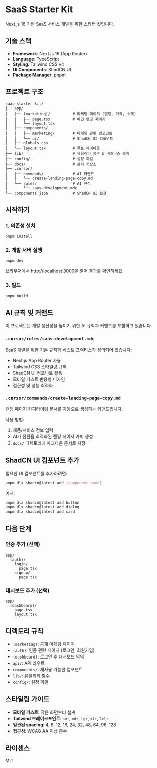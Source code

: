 # SaaS Starter Kit

Next.js 16 기반 SaaS 서비스 개발을 위한 스타터 킷입니다.

## 기술 스택

-   **Framework**: Next.js 16 (App Router)
-   **Language**: TypeScript
-   **Styling**: Tailwind CSS v4
-   **UI Components**: ShadCN UI
-   **Package Manager**: pnpm

## 프로젝트 구조

```
saas-starter-kit/
├── app/
│   ├── (marketing)/          # 마케팅 페이지 (랜딩, 가격, 소개)
│   │   ├── page.tsx          # 메인 랜딩 페이지
│   │   └── layout.tsx
│   ├── components/
│   │   ├── marketing/        # 마케팅 관련 컴포넌트
│   │   └── ui/               # ShadCN UI 컴포넌트
│   ├── globals.css
│   └── layout.tsx            # 루트 레이아웃
├── lib/                      # 유틸리티 함수 & 비즈니스 로직
├── config/                   # 설정 파일
├── docs/                     # 문서 저장소
├── .cursor/
│   ├── commands/             # AI 커맨드
│   │   └── create-landing-page-copy.md
│   └── rules/                # AI 규칙
│       └── saas-development.mdc
└── components.json           # ShadCN UI 설정
```

## 시작하기

### 1. 의존성 설치

```bash
pnpm install
```

### 2. 개발 서버 실행

```bash
pnpm dev
```

브라우저에서 [http://localhost:3000](http://localhost:3000)을 열어 결과를 확인하세요.

### 3. 빌드

```bash
pnpm build
```

## AI 규칙 및 커맨드

이 프로젝트는 개발 생산성을 높이기 위한 AI 규칙과 커맨드를 포함하고 있습니다.

### `.cursor/rules/saas-development.mdc`

SaaS 개발을 위한 기본 규칙과 베스트 프랙티스가 정의되어 있습니다:

-   Next.js App Router 사용
-   Tailwind CSS 스타일링 규칙
-   ShadCN UI 컴포넌트 활용
-   모바일 퍼스트 반응형 디자인
-   접근성 및 성능 최적화

### `.cursor/commands/create-landing-page-copy.md`

랜딩 페이지 카피라이팅 문서를 자동으로 생성하는 커맨드입니다.

사용 방법:

1. 제품/서비스 정보 입력
2. AI가 전환율 최적화된 랜딩 페이지 카피 생성
3. `docs/` 디렉토리에 마크다운 문서로 저장

## ShadCN UI 컴포넌트 추가

필요한 UI 컴포넌트를 추가하려면:

```bash
pnpm dlx shadcn@latest add [component-name]
```

예시:

```bash
pnpm dlx shadcn@latest add button
pnpm dlx shadcn@latest add dialog
pnpm dlx shadcn@latest add card
```

## 다음 단계

### 인증 추가 (선택)

```
app/
  (auth)/
    login/
      page.tsx
    signup/
      page.tsx
```

### 대시보드 추가 (선택)

```
app/
  (dashboard)/
    page.tsx
    layout.tsx
```

## 디렉토리 규칙

-   `(marketing)`: 공개 마케팅 페이지
-   `(auth)`: 인증 관련 페이지 (로그인, 회원가입)
-   `(dashboard)`: 로그인 후 대시보드 영역
-   `api/`: API 라우트
-   `components/`: 재사용 가능한 컴포넌트
-   `lib/`: 유틸리티 함수
-   `config/`: 설정 파일

## 스타일링 가이드

-   **모바일 퍼스트**: 작은 화면부터 설계
-   **Tailwind 브레이크포인트**: `sm:`, `md:`, `lg:`, `xl:`, `2xl:`
-   **일관된 spacing**: 4, 8, 12, 16, 24, 32, 48, 64, 96, 128
-   **접근성**: WCAG AA 이상 준수

## 라이센스

MIT
